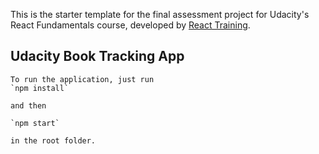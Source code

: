 This is the starter template for the final assessment project for Udacity's React Fundamentals course, developed by [React Training](https://reacttraining.com).

## Udacity Book Tracking App
```
To run the application, just run
`npm install`

and then

`npm start`

in the root folder.
```


